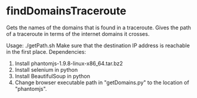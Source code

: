 # findDomainsTraceroute
Gets the names of the domains that is found in a traceroute. Gives the path of a traceroute in terms of the internet domains it crosses.

Usage: ./getPath.sh <destination IP address>
Make sure that the destination IP address is reachable in the first place.
Dependencies:
1. Install phantomjs-1.9.8-linux-x86_64.tar.bz2
2. Install selenium in python
3. Install BeautifulSoup in python
4. Change browser executable path in "getDomains.py" to the location of "phantomjs".
